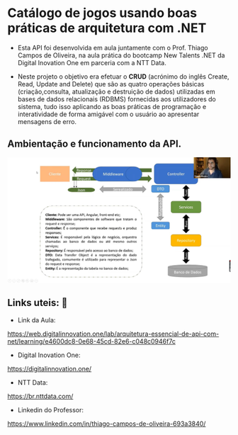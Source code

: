 # Catálogo de jogos usando boas práticas de arquitetura com .NET 



* Esta API foi desenvolvida em aula juntamente com o Prof. Thiago Campos de Oliveira, na aula prática do bootcamp New Talents .NET da Digital Inovation One em parceria com a NTT Data. 

* Neste projeto o objetivo era efetuar o **CRUD** (acrónimo do inglês Create, Read, Update and Delete) que são as quatro operações básicas (criação,consulta, atualização e destruição de dados) utilizadas em bases de dados relacionais (RDBMS) fornecidas aos utilizadores do sistema, tudo isso aplicando as boas práticas de programação e interatividade de forma amigável com o usuário ao apresentar mensagens de erro.

  

## Ambientação e funcionamento da API.



![ambientacao](https://github.com/CaioHangai/APICatalogoDeJogos/blob/master/Image/ambientacao.JPG)

## Links uteis: :link: 



* Link da Aula:

<https://web.digitalinnovation.one/lab/arquitetura-essencial-de-api-com-net/learning/e4600dc8-0e68-45cd-82e6-c048c0946f7c>



* Digital Inovation One:

<https://digitalinnovation.one/>



* NTT Data:

<https://br.nttdata.com/>



* Linkedin do Professor:

<https://www.linkedin.com/in/thiago-campos-de-oliveira-693a3840/>











